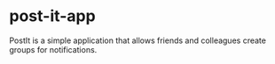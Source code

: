 # post-it-app
PostIt is a simple application that allows friends and colleagues create groups for notifications.
